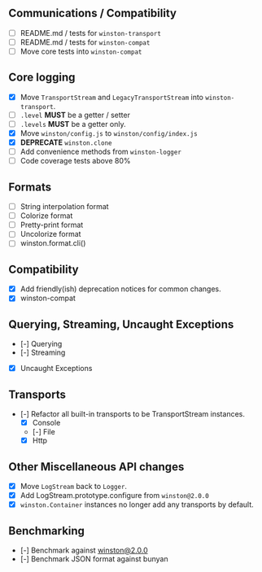 
## Communications / Compatibility

- [ ] README.md / tests for `winston-transport`
- [ ] README.md / tests for `winston-compat`
- [ ] Move core tests into `winston-compat`

## Core logging

- [x] Move `TransportStream` and `LegacyTransportStream` into `winston-transport`.
- [ ] `.level` **MUST** be a getter / setter
- [ ] `.levels` **MUST** be a getter only.
- [x] Move `winston/config.js` to `winston/config/index.js`
- [x] **DEPRECATE** `winston.clone`
- [ ] Add convenience methods from `winston-logger`
- [ ] Code coverage tests above 80%

## Formats

- [ ] String interpolation format
- [ ] Colorize format
- [ ] Pretty-print format
- [ ] Uncolorize format
- [ ] winston.format.cli()

## Compatibility

- [x] Add friendly(ish) deprecation notices for common changes.
- [x] winston-compat

## Querying, Streaming, Uncaught Exceptions

- [-] Querying
- [-] Streaming
- [x] Uncaught Exceptions

## Transports

- [-] Refactor all built-in transports to be TransportStream instances.
  - [x] Console
  - [-] File
  - [x] Http

## Other Miscellaneous API changes

- [x] Move `LogStream` back to `Logger`.
- [x] Add LogStream.prototype.configure from `winston@2.0.0`
- [x] `winston.Container` instances no longer add any transports by default.

## Benchmarking

- [-] Benchmark against winston@2.0.0
- [-] Benchmark JSON format against bunyan
